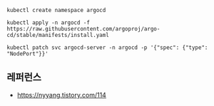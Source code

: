 
```
kubectl create namespace argocd

kubectl apply -n argocd -f https://raw.githubusercontent.com/argoproj/argo-cd/stable/manifests/install.yaml

kubectl patch svc argocd-server -n argocd -p '{"spec": {"type": "NodePort"}}'
```




## 레퍼런스 ##

* https://nyyang.tistory.com/114
  
